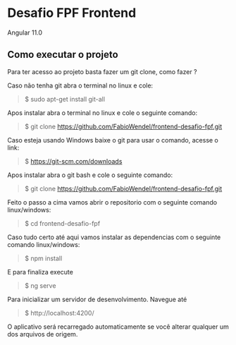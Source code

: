 # Desafio FPF Frontend

Angular 11.0

## Como executar o projeto

Para ter acesso ao projeto  basta fazer um git clone, como fazer ? 

Caso não tenha git abra o terminal no linux e cole:
  > \$ sudo apt-get install git-all

Apos instalar abra o terminal no linux e cole o seguinte comando:
  > \$ git clone https://github.com/FabioWendel/frontend-desafio-fpf.git
 
Caso esteja usando Windows baixe o git para usar o comando,  acesse o link:
  > \$ https://git-scm.com/downloads

Apos instalar abra o git bash e cole o seguinte comando:
  > \$ git clone https://github.com/FabioWendel/frontend-desafio-fpf.git

Feito o passo a cima vamos abrir o repositorio com o seguinte comando linux/windows:
  > \$ cd frontend-desafio-fpf

Caso tudo certo até aqui vamos instalar as dependencias com o seguinte comando linux/windows:
  > \$ npm install

E para finaliza execute  
  > \$ ng serve

Para inicializar um servidor de desenvolvimento. Navegue até 
  > \$ http://localhost:4200/

O aplicativo será recarregado automaticamente se você alterar qualquer um dos arquivos de origem.
